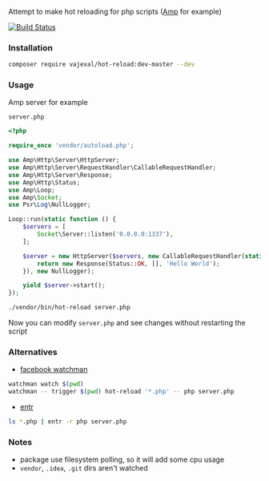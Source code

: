 Attempt to make hot reloading for php scripts ([Amp](https://amphp.org) for example)

[![Build Status](https://github.com/vajexal/hot-reload/workflows/Build/badge.svg)](https://github.com/vajexal/hot-reload/actions)

### Installation

```bash
composer require vajexal/hot-reload:dev-master --dev
```

### Usage

Amp server for example

`server.php`
```php
<?php

require_once 'vendor/autoload.php';

use Amp\Http\Server\HttpServer;
use Amp\Http\Server\RequestHandler\CallableRequestHandler;
use Amp\Http\Server\Response;
use Amp\Http\Status;
use Amp\Loop;
use Amp\Socket;
use Psr\Log\NullLogger;

Loop::run(static function () {
    $servers = [
        Socket\Server::listen('0.0.0.0:1337'),
    ];

    $server = new HttpServer($servers, new CallableRequestHandler(static function () {
        return new Response(Status::OK, [], 'Hello World');
    }), new NullLogger);

    yield $server->start();
});
```

```bash
./vendor/bin/hot-reload server.php
```

Now you can modify `server.php` and see changes without restarting the script

### Alternatives

- [facebook watchman](https://facebook.github.io/watchman/)
```bash
watchman watch $(pwd)
watchman -- trigger $(pwd) hot-reload '*.php' -- php server.php
```

- [entr](https://eradman.com/entrproject/)
```bash
ls *.php | entr -r php server.php
```

### Notes

- package use filesystem polling, so it will add some cpu usage
- `vendor`, `.idea`, `.git` dirs aren't watched
